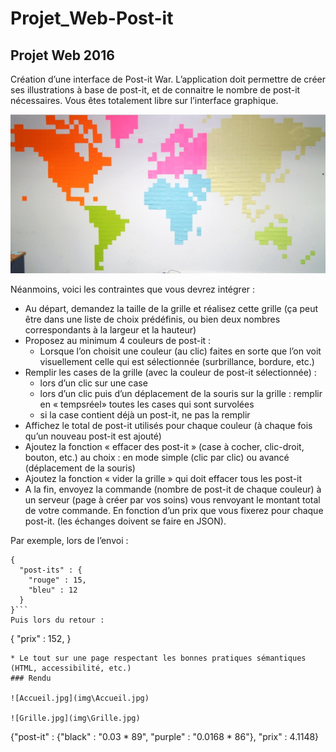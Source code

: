 # Projet_Web-Post-it
## Projet Web 2016
Création d’une interface de Post-it War. L’application doit permettre de créer ses illustrations à base de post-it, et de connaitre le nombre de post-it nécessaires. Vous êtes totalement libre sur l’interface graphique.

![Enoncé.jpg](img\Enoncé.jpg)

Néanmoins, voici les contraintes que vous devrez intégrer :
* Au départ, demandez la taille de la grille et réalisez cette grille (ça peut être dans une liste de choix prédéfinis, ou bien deux nombres correspondants à la largeur et la hauteur)
* Proposez au minimum 4 couleurs de post-it :
  * Lorsque l’on choisit une couleur (au clic) faites en sorte que l’on voit visuellement celle qui est sélectionnée (surbrillance, bordure, etc.)
* Remplir les cases de la grille (avec la couleur de post-it sélectionnée) :
  * lors d’un clic sur une case
  * lors d’un clic puis d’un déplacement de la souris sur la grille : remplir en « tempsréel» toutes les cases qui sont survolées
  * si la case contient déjà un post-it, ne pas la remplir
* Affichez le total de post-it utilisés pour chaque couleur (à chaque fois qu’un nouveau post-it est ajouté)
* Ajoutez la fonction « effacer des post-it » (case à cocher, clic-droit, bouton, etc.) au choix : en mode simple (clic par clic) ou avancé (déplacement de la souris)
* Ajoutez la fonction « vider la grille » qui doit effacer tous les post-it
* A la fin, envoyez la commande (nombre de post-it de chaque couleur) à un serveur (page à créer par vos soins) vous renvoyant le montant total de votre commande. En fonction d’un prix que vous fixerez pour chaque post-it. (les échanges doivent se faire en JSON).

Par exemple, lors de l’envoi :
```
{
  "post-its" : {
    "rouge" : 15,
    "bleu" : 12
  }
}```
Puis lors du retour :
```
{
  "prix" : 152,
}
```
* Le tout sur une page respectant les bonnes pratiques sémantiques (HTML, accessibilité, etc.)
### Rendu

![Accueil.jpg](img\Accueil.jpg)

![Grille.jpg](img\Grille.jpg)

```
{"post-it" : {"black" : "0.03 * 89", "purple" : "0.0168 * 86"}, "prix" : 4.1148}
```

